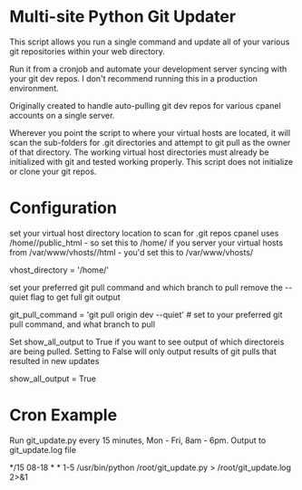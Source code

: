 Multi-site Python Git Updater
=============

This script allows you run a single command and update all of your various git repositories within your web directory.

Run it from a cronjob and automate your development server syncing with your git dev repos. I don't recommend running this in a production environment.

Originally created to handle auto-pulling git dev repos for various cpanel accounts on a single server.

Wherever you point the script to where your virtual hosts are located, it will scan the sub-folders for .git directories and attempt to git pull as the owner of that directory. The working virtual host directories must already be initialized with git and tested working properly. This script does not initialize or clone your git repos.


Configuration
=============

set your virtual host directory location to scan for .git repos
cpanel uses /home/<account>/public_html - so set this to /home/
if you server your virtual hosts from /var/www/vhosts/<account>/html - you'd set this to /var/www/vhosts/

vhost_directory         = '/home/'


set your preferred git pull command and which branch to pull
remove the --quiet flag to get full git output

git_pull_command        = 'git pull origin dev --quiet'         # set to your preferred git pull command, and what branch to pull


Set show_all_output to True if you want to see output of which directoreis are being pulled. Setting to False will only output results of git pulls that resulted in new updates

show_all_output         = True


Cron Example
=============

Run git_update.py every 15 minutes, Mon - Fri, 8am - 6pm. Output to git_update.log file

*/15 08-18 * * 1-5 /usr/bin/python /root/git_update.py > /root/git_update.log 2>&1

